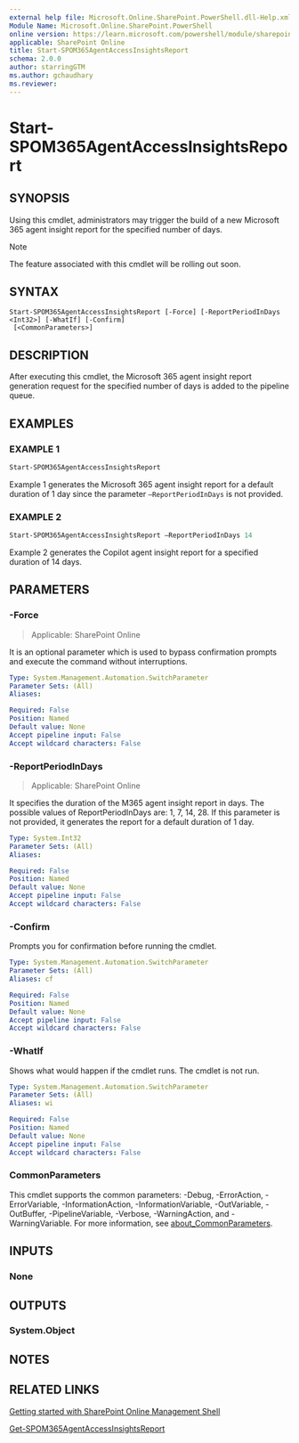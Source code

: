 ```yaml
---
external help file: Microsoft.Online.SharePoint.PowerShell.dll-Help.xml
Module Name: Microsoft.Online.SharePoint.PowerShell
online version: https://learn.microsoft.com/powershell/module/sharepoint-online/start-spom365agentaccessinsightsreport
applicable: SharePoint Online
title: Start-SPOM365AgentAccessInsightsReport
schema: 2.0.0
author: starringGTM
ms.author: gchaudhary
ms.reviewer:
---
```


 # Start-SPOM365AgentAccessInsightsReport

## SYNOPSIS

Using this cmdlet, administrators may trigger the build of a new Microsoft 365 agent insight report for the specified number of days.

> [!NOTE]
> The feature associated with this cmdlet will be rolling out soon.

## SYNTAX

```
Start-SPOM365AgentAccessInsightsReport [-Force] [-ReportPeriodInDays <Int32>] [-WhatIf] [-Confirm]
 [<CommonParameters>]
```

## DESCRIPTION

After executing this cmdlet, the Microsoft 365 agent insight report generation request for the specified number of days is added to the pipeline queue.

## EXAMPLES

### EXAMPLE 1

```powershell
Start-SPOM365AgentAccessInsightsReport
```

Example 1 generates the Microsoft 365 agent insight report for a default duration of 1 day since the parameter `–ReportPeriodInDays` is not provided.

### EXAMPLE 2

```powershell
Start-SPOM365AgentAccessInsightsReport –ReportPeriodInDays 14
```

Example 2 generates the Copilot agent insight report for a specified duration of 14 days.

## PARAMETERS

### -Force

> Applicable: SharePoint Online

It is an optional parameter which is used to bypass confirmation prompts and execute the command without interruptions.

```yaml
Type: System.Management.Automation.SwitchParameter
Parameter Sets: (All)
Aliases:

Required: False
Position: Named
Default value: None
Accept pipeline input: False
Accept wildcard characters: False
```

### -ReportPeriodInDays

> Applicable: SharePoint Online

It specifies the duration of the M365 agent insight report in days. The possible values of ReportPeriodInDays are: 1, 7, 14, 28. If this parameter is not provided, it generates the report for a default duration of 1 day.

```yaml
Type: System.Int32
Parameter Sets: (All)
Aliases:

Required: False
Position: Named
Default value: None
Accept pipeline input: False
Accept wildcard characters: False
```

### -Confirm
Prompts you for confirmation before running the cmdlet.

```yaml
Type: System.Management.Automation.SwitchParameter
Parameter Sets: (All)
Aliases: cf

Required: False
Position: Named
Default value: None
Accept pipeline input: False
Accept wildcard characters: False
```

### -WhatIf
Shows what would happen if the cmdlet runs.
The cmdlet is not run.

```yaml
Type: System.Management.Automation.SwitchParameter
Parameter Sets: (All)
Aliases: wi

Required: False
Position: Named
Default value: None
Accept pipeline input: False
Accept wildcard characters: False
```

### CommonParameters
This cmdlet supports the common parameters: -Debug, -ErrorAction, -ErrorVariable, -InformationAction, -InformationVariable, -OutVariable, -OutBuffer, -PipelineVariable, -Verbose, -WarningAction, and -WarningVariable. For more information, see [about_CommonParameters](https://go.microsoft.com/fwlink/?LinkID=113216).

## INPUTS

### None

## OUTPUTS

### System.Object

## NOTES

## RELATED LINKS

[Getting started with SharePoint Online Management Shell](/powershell/sharepoint/sharepoint-online/connect-sharepoint-online)


[Get-SPOM365AgentAccessInsightsReport](./Get-SPOM365AgentAccessInsightsReport.md)

